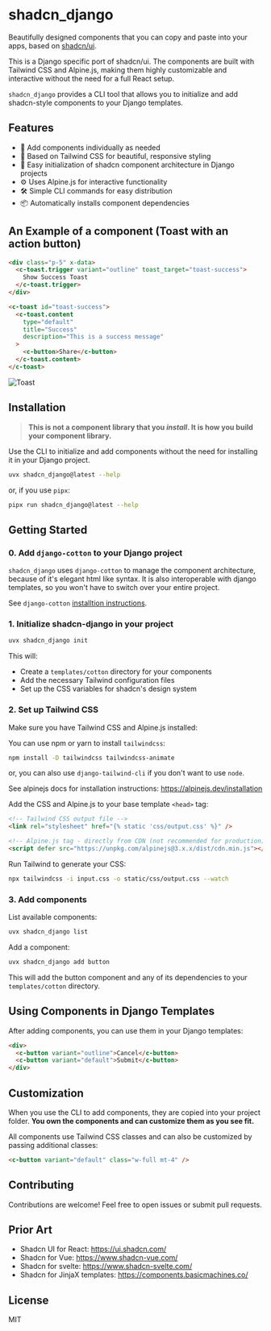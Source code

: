 # shadcn_django

Beautifully designed components that you can copy and paste into your apps, based on [shadcn/ui](https://ui.shadcn.com/).

This is a Django specific port of shadcn/ui. The components are built with Tailwind CSS and Alpine.js, making them highly customizable and interactive without the need for a full React setup.

`shadcn_django` provides a CLI tool that allows you to initialize and add shadcn-style components to your Django templates.

## Features

- 🧩 Add components individually as needed
- 🎨 Based on Tailwind CSS for beautiful, responsive styling
- 🚀 Easy initialization of shadcn component architecture in Django projects
- ⚙️ Uses Alpine.js for interactive functionality
- 🛠️ Simple CLI commands for easy distribution
- 📦 Automatically installs component dependencies

## An Example of a component (Toast with an action button)

```html
<div class="p-5" x-data>
  <c-toast.trigger variant="outline" toast_target="toast-success">
    Show Success Toast
  </c-toast.trigger>
</div>

<c-toast id="toast-success">
  <c-toast.content
    type="default"
    title="Success"
    description="This is a success message"
  >
    <c-button>Share</c-button>
  </c-toast.content>
</c-toast>
```

![Toast](./Toast.png)

## Installation

> **This is not a component library that you _install_. It is how you build your component library.**

Use the CLI to initialize and add components without the need for installing it in your Django project.

```bash
uvx shadcn_django@latest --help
```

or, if you use `pipx`:

```bash
pipx run shadcn_django@latest --help
```

## Getting Started

### 0. Add `django-cotton` to your Django project

`shadcn_django` uses `django-cotton` to manage the component architecture, because of it's elegant html like syntax.
It is also interoperable with django templates, so you won't have to switch over your entire project.

See `django-cotton` [installtion instructions](https://django-cotton.com/docs/quickstart).

### 1. Initialize shadcn-django in your project

```bash
uvx shadcn_django init
```

This will:

- Create a `templates/cotton` directory for your components
- Add the necessary Tailwind configuration files
- Set up the CSS variables for shadcn's design system

### 2. Set up Tailwind CSS

Make sure you have Tailwind CSS and Alpine.js installed:

You can use npm or yarn to install `tailwindcss`:

```bash
npm install -D tailwindcss tailwindcss-animate
```

or, you can also use `django-tailwind-cli` if you don't want to use `node`.

See alpinejs docs for installation instructions: https://alpinejs.dev/installation

Add the CSS and Alpine.js to your base template `<head>` tag:

```html
<!-- Tailwind CSS output file -->
<link rel="stylesheet" href="{% static 'css/output.css' %}" />

<!-- Alpine.js tag - directly from CDN (not recommended for production) -->
<script defer src="https://unpkg.com/alpinejs@3.x.x/dist/cdn.min.js"></script>
```

Run Tailwind to generate your CSS:

```bash
npx tailwindcss -i input.css -o static/css/output.css --watch
```

### 3. Add components

List available components:

```bash
uvx shadcn_django list
```

Add a component:

```bash
uvx shadcn_django add button
```

This will add the button component and any of its dependencies to your `templates/cotton` directory.

## Using Components in Django Templates

After adding components, you can use them in your Django templates:

```html
<div>
  <c-button variant="outline">Cancel</c-button>
  <c-button variant="default">Submit</c-button>
</div>
```

## Customization

When you use the CLI to add components, they are copied into your project folder.
**You own the components and can customize them as you see fit.**

All components use Tailwind CSS classes and can also be customized by passing additional classes:

```html
<c-button variant="default" class="w-full mt-4" />
```

## Contributing

Contributions are welcome! Feel free to open issues or submit pull requests.

## Prior Art

- Shadcn UI for React: https://ui.shadcn.com/
- Shadcn for Vue: https://www.shadcn-vue.com/
- Shadcn for svelte: https://www.shadcn-svelte.com/
- Shadcn for JinjaX templates: https://components.basicmachines.co/

## License

MIT
